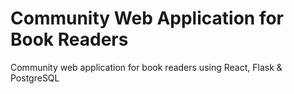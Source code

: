 # Community Web Application for Book Readers

Community web application for book readers using React, Flask &amp; PostgreSQL
